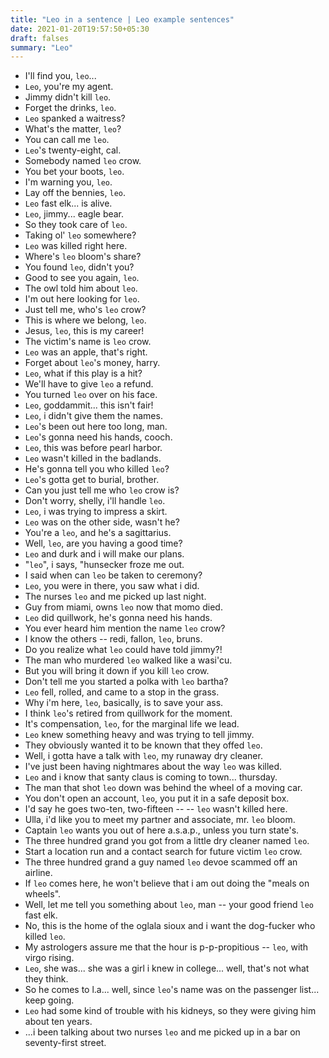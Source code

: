 ```yaml
---
title: "Leo in a sentence | Leo example sentences"
date: 2021-01-20T19:57:50+05:30
draft: falses
summary: "Leo"
---
```

- I'll find you, `leo`...
- `Leo`, you're my agent.
- Jimmy didn't kill `leo`.
- Forget the drinks, `leo`.
- `Leo` spanked a waitress?
- What's the matter, `leo`?
- You can call me `leo`.
- `Leo`'s twenty-eight, cal.
- Somebody named `leo` crow.
- You bet your boots, `leo`.
- I'm warning you, `leo`.
- Lay off the bennies, `leo`.
- `Leo` fast elk... is alive.
- `Leo`, jimmy... eagle bear.
- So they took care of `leo`.
- Taking ol' `leo` somewhere?
- `Leo` was killed right here.
- Where's `leo` bloom's share?
- You found `leo`, didn't you?
- Good to see you again, `leo`.
- The owl told him about `leo`.
- I'm out here looking for `leo`.
- Just tell me, who's `leo` crow?
- This is where we belong, `leo`.
- Jesus, `leo`, this is my career!
- The victim's name is `leo` crow.
- `Leo` was an apple, that's right.
- Forget about `leo`'s money, harry.
- `Leo`, what if this play is a hit?
- We'll have to give `leo` a refund.
- You turned `leo` over on his face.
- `Leo`, goddammit... this isn't fair!
- `Leo`, i didn't give them the names.
- `Leo`'s been out here too long, man.
- `Leo`'s gonna need his hands, cooch.
- `Leo`, this was before pearl harbor.
- `Leo` wasn't killed in the badlands.
- He's gonna tell you who killed `leo`?
- `Leo`'s gotta get to burial, brother.
- Can you just tell me who `leo` crow is?
- Don't worry, shelly, i'll handle `leo`.
- `Leo`, i was trying to impress a skirt.
- `Leo` was on the other side, wasn't he?
- You're a `leo`, and he's a sagittarius.
- Well, `leo`, are you having a good time?
- `Leo` and durk and i will make our plans.
- "`leo`", i says, "hunsecker froze me out.
- I said when can `leo` be taken to ceremony?
- `Leo`, you were in there, you saw what i did.
- The nurses `leo` and me picked up last night.
- Guy from miami, owns `leo` now that momo died.
- `Leo` did quillwork, he's gonna need his hands.
- You ever heard him mention the name `leo` crow?
- I know the others -- redi, fallon, `leo`, bruns.
- Do you realize what `leo` could have told jimmy?!
- The man who murdered `leo` walked like a wasi'cu.
- But you will bring it down if you kill `leo` crow.
- Don't tell me you started a polka with `leo` bartha?
- `Leo` fell, rolled, and came to a stop in the grass.
- Why i'm here, `leo`, basically, is to save your ass.
- I think `leo`'s retired from quillwork for the moment.
- It's compensation, `leo`, for the marginal life we lead.
- `Leo` knew something heavy and was trying to tell jimmy.
- They obviously wanted it to be known that they offed `leo`.
- Well, i gotta have a talk with `leo`, my runaway dry cleaner.
- I've just been having nightmares about the way `leo` was killed.
- `Leo` and i know that santy claus is coming to town... thursday.
- The man that shot `leo` down was behind the wheel of a moving car.
- You don't open an account, `leo`, you put it in a safe deposit box.
- I'd say he goes two-ten, two-fifteen -- -- `leo` wasn't killed here.
- Ulla, i'd like you to meet my partner and associate, mr. `leo` bloom.
- Captain `leo` wants you out of here a.s.a.p., unless you turn state's.
- The three hundred grand you got from a little dry cleaner named `leo`.
- Start a location run and a contact search for future victim `leo` crow.
- The three hundred grand a guy named `leo` devoe scammed off an airline.
- If `leo` comes here, he won't believe that i am out doing the "meals on wheels".
- Well, let me tell you something about `leo`, man -- your good friend `leo` fast elk.
- No, this is the home of the oglala sioux and i want the dog-fucker who killed `leo`.
- My astrologers assure me that the hour is p-p-propitious -- `leo`, with virgo rising.
- `Leo`, she was... she was a girl i knew in college... well, that's not what they think.
- So he comes to l.a... well, since `leo`'s name was on the passenger list... keep going.
- `Leo` had some kind of trouble with his kidneys, so they were giving him about ten years.
- ...i been talking about two nurses `leo` and me picked up in a bar on seventy-first street.
                 
